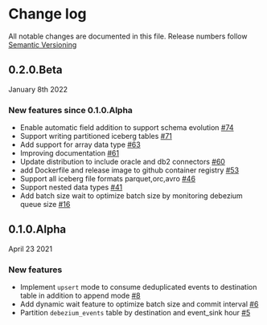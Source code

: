 # Change log

All notable changes are documented in this file. Release numbers follow [Semantic Versioning](http://semver.org)

## 0.2.0.Beta

January 8th 2022

### New features since 0.1.0.Alpha

* Enable automatic field addition to support schema
  evolution [#74](https://github.com/memiiso/debezium-server-iceberg/pull/74)
* Support writing partitioned iceberg tables [#71](https://github.com/memiiso/debezium-server-iceberg/pull/71)
* Add support for array data type [#63](https://github.com/memiiso/debezium-server-iceberg/pull/63)
* Improving documentation [#61](https://github.com/memiiso/debezium-server-iceberg/pull/61)
* Update distribution to include oracle and db2
  connectors [#60](https://github.com/memiiso/debezium-server-iceberg/pull/60)
* add Dockerfile and release image to github container
  registry [#53](https://github.com/memiiso/debezium-server-iceberg/pull/53)
* Support all iceberg file formats parquet,orc,avro [#46](https://github.com/memiiso/debezium-server-iceberg/pull/46)
* Support nested data types [#41](https://github.com/memiiso/debezium-server-iceberg/pull/41)
* Add batch size wait to optimize batch size by monitoring debezium queue
  size [#16](https://github.com/memiiso/debezium-server-iceberg/pull/16)

## 0.1.0.Alpha

April 23 2021

### New features

* Implement `upsert` mode to consume deduplicated events to destination table in addition to append
  mode [#8](https://github.com/memiiso/debezium-server-iceberg/pull/8)
* Add dynamic wait feature to optimize batch size and commit
  interval [#6](https://github.com/memiiso/debezium-server-iceberg/pull/6)
* Partition `debezium_events` table by destination and event_sink
  hour [#5](https://github.com/memiiso/debezium-server-iceberg/pull/5)
